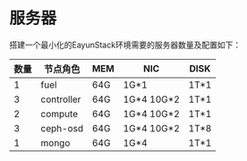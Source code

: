 # 服务器

搭建一个最小化的EayunStack环境需要的服务器数量及配置如下：

|数量|节点角色|MEM|NIC|DISK|
|----|----|----|----|----|
|1|fuel|64G|1G\*1|1T\*1|
|3|controller|64G|1G\*4 10G\*2|1T*1|
|2|compute|64G|1G\*4 10G\*2|1T*1|
|3|ceph-osd|64G|1G\*4 10G\*2|1T*8|
|1|mongo|64G|1G\*4|1T\*1|
